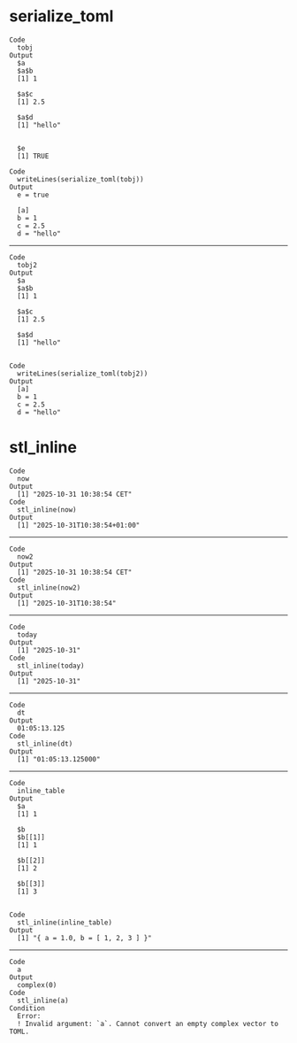 # serialize_toml

    Code
      tobj
    Output
      $a
      $a$b
      [1] 1
      
      $a$c
      [1] 2.5
      
      $a$d
      [1] "hello"
      
      
      $e
      [1] TRUE
      
    Code
      writeLines(serialize_toml(tobj))
    Output
      e = true
      
      [a]
      b = 1
      c = 2.5
      d = "hello"

---

    Code
      tobj2
    Output
      $a
      $a$b
      [1] 1
      
      $a$c
      [1] 2.5
      
      $a$d
      [1] "hello"
      
      
    Code
      writeLines(serialize_toml(tobj2))
    Output
      [a]
      b = 1
      c = 2.5
      d = "hello"

# stl_inline

    Code
      now
    Output
      [1] "2025-10-31 10:38:54 CET"
    Code
      stl_inline(now)
    Output
      [1] "2025-10-31T10:38:54+01:00"

---

    Code
      now2
    Output
      [1] "2025-10-31 10:38:54 CET"
    Code
      stl_inline(now2)
    Output
      [1] "2025-10-31T10:38:54"

---

    Code
      today
    Output
      [1] "2025-10-31"
    Code
      stl_inline(today)
    Output
      [1] "2025-10-31"

---

    Code
      dt
    Output
      01:05:13.125
    Code
      stl_inline(dt)
    Output
      [1] "01:05:13.125000"

---

    Code
      inline_table
    Output
      $a
      [1] 1
      
      $b
      $b[[1]]
      [1] 1
      
      $b[[2]]
      [1] 2
      
      $b[[3]]
      [1] 3
      
      
    Code
      stl_inline(inline_table)
    Output
      [1] "{ a = 1.0, b = [ 1, 2, 3 ] }"

---

    Code
      a
    Output
      complex(0)
    Code
      stl_inline(a)
    Condition
      Error:
      ! Invalid argument: `a`. Cannot convert an empty complex vector to TOML.


